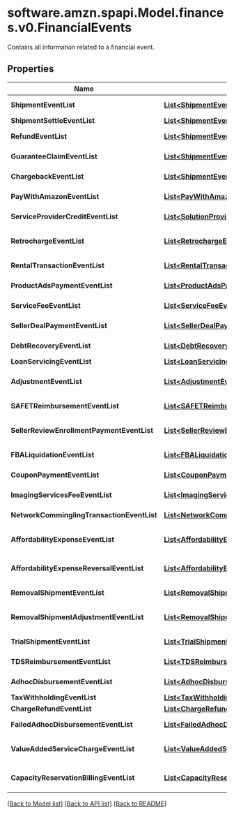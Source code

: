 # software.amzn.spapi.Model.finances.v0.FinancialEvents
Contains all information related to a financial event.

## Properties

Name | Type | Description | Notes
------------ | ------------- | ------------- | -------------
**ShipmentEventList** | [**List&lt;ShipmentEvent&gt;**](ShipmentEvent.md) | A list of shipment event information. | [optional] 
**ShipmentSettleEventList** | [**List&lt;ShipmentEvent&gt;**](ShipmentEvent.md) | A list of &#x60;ShipmentEvent&#x60; items. | [optional] 
**RefundEventList** | [**List&lt;ShipmentEvent&gt;**](ShipmentEvent.md) | A list of shipment event information. | [optional] 
**GuaranteeClaimEventList** | [**List&lt;ShipmentEvent&gt;**](ShipmentEvent.md) | A list of shipment event information. | [optional] 
**ChargebackEventList** | [**List&lt;ShipmentEvent&gt;**](ShipmentEvent.md) | A list of shipment event information. | [optional] 
**PayWithAmazonEventList** | [**List&lt;PayWithAmazonEvent&gt;**](PayWithAmazonEvent.md) | A list of events related to the seller&#39;s Pay with Amazon account. | [optional] 
**ServiceProviderCreditEventList** | [**List&lt;SolutionProviderCreditEvent&gt;**](SolutionProviderCreditEvent.md) | A list of information about solution provider credits. | [optional] 
**RetrochargeEventList** | [**List&lt;RetrochargeEvent&gt;**](RetrochargeEvent.md) | A list of information about Retrocharge or RetrochargeReversal events. | [optional] 
**RentalTransactionEventList** | [**List&lt;RentalTransactionEvent&gt;**](RentalTransactionEvent.md) | A list of rental transaction event information. | [optional] 
**ProductAdsPaymentEventList** | [**List&lt;ProductAdsPaymentEvent&gt;**](ProductAdsPaymentEvent.md) | A list of sponsored products payment events. | [optional] 
**ServiceFeeEventList** | [**List&lt;ServiceFeeEvent&gt;**](ServiceFeeEvent.md) | A list of information about service fee events. | [optional] 
**SellerDealPaymentEventList** | [**List&lt;SellerDealPaymentEvent&gt;**](SellerDealPaymentEvent.md) | A list of payment events for deal-related fees. | [optional] 
**DebtRecoveryEventList** | [**List&lt;DebtRecoveryEvent&gt;**](DebtRecoveryEvent.md) | A list of debt recovery event information. | [optional] 
**LoanServicingEventList** | [**List&lt;LoanServicingEvent&gt;**](LoanServicingEvent.md) | A list of loan servicing events. | [optional] 
**AdjustmentEventList** | [**List&lt;AdjustmentEvent&gt;**](AdjustmentEvent.md) | A list of adjustment event information for the seller&#39;s account. | [optional] 
**SAFETReimbursementEventList** | [**List&lt;SAFETReimbursementEvent&gt;**](SAFETReimbursementEvent.md) | A list of SAFETReimbursementEvents. | [optional] 
**SellerReviewEnrollmentPaymentEventList** | [**List&lt;SellerReviewEnrollmentPaymentEvent&gt;**](SellerReviewEnrollmentPaymentEvent.md) | A list of information about fee events for the Early Reviewer Program. | [optional] 
**FBALiquidationEventList** | [**List&lt;FBALiquidationEvent&gt;**](FBALiquidationEvent.md) | A list of FBA inventory liquidation payment events. | [optional] 
**CouponPaymentEventList** | [**List&lt;CouponPaymentEvent&gt;**](CouponPaymentEvent.md) | A list of coupon payment event information. | [optional] 
**ImagingServicesFeeEventList** | [**List&lt;ImagingServicesFeeEvent&gt;**](ImagingServicesFeeEvent.md) | A list of fee events related to Amazon Imaging services. | [optional] 
**NetworkComminglingTransactionEventList** | [**List&lt;NetworkComminglingTransactionEvent&gt;**](NetworkComminglingTransactionEvent.md) | A list of network commingling transaction events. | [optional] 
**AffordabilityExpenseEventList** | [**List&lt;AffordabilityExpenseEvent&gt;**](AffordabilityExpenseEvent.md) | A list of expense information related to an affordability promotion. | [optional] 
**AffordabilityExpenseReversalEventList** | [**List&lt;AffordabilityExpenseEvent&gt;**](AffordabilityExpenseEvent.md) | A list of expense information related to an affordability promotion. | [optional] 
**RemovalShipmentEventList** | [**List&lt;RemovalShipmentEvent&gt;**](RemovalShipmentEvent.md) | A list of removal shipment event information. | [optional] 
**RemovalShipmentAdjustmentEventList** | [**List&lt;RemovalShipmentAdjustmentEvent&gt;**](RemovalShipmentAdjustmentEvent.md) | A comma-delimited list of Removal shipmentAdjustment details for FBA inventory. | [optional] 
**TrialShipmentEventList** | [**List&lt;TrialShipmentEvent&gt;**](TrialShipmentEvent.md) | A list of information about trial shipment financial events. | [optional] 
**TDSReimbursementEventList** | [**List&lt;TDSReimbursementEvent&gt;**](TDSReimbursementEvent.md) | A list of &#x60;TDSReimbursementEvent&#x60; items. | [optional] 
**AdhocDisbursementEventList** | [**List&lt;AdhocDisbursementEvent&gt;**](AdhocDisbursementEvent.md) | A list of &#x60;AdhocDisbursement&#x60; events. | [optional] 
**TaxWithholdingEventList** | [**List&lt;TaxWithholdingEvent&gt;**](TaxWithholdingEvent.md) | A list of &#x60;TaxWithholding&#x60; events. | [optional] 
**ChargeRefundEventList** | [**List&lt;ChargeRefundEvent&gt;**](ChargeRefundEvent.md) | A list of charge refund events. | [optional] 
**FailedAdhocDisbursementEventList** | [**List&lt;FailedAdhocDisbursementEvent&gt;**](FailedAdhocDisbursementEvent.md) | A list of &#x60;FailedAdhocDisbursementEvent&#x60;s. | [optional] 
**ValueAddedServiceChargeEventList** | [**List&lt;ValueAddedServiceChargeEvent&gt;**](ValueAddedServiceChargeEvent.md) | A list of &#x60;ValueAddedServiceCharge&#x60; events. | [optional] 
**CapacityReservationBillingEventList** | [**List&lt;CapacityReservationBillingEvent&gt;**](CapacityReservationBillingEvent.md) | A list of &#x60;CapacityReservationBillingEvent&#x60; events. | [optional] 

[[Back to Model list]](../README.md#documentation-for-models) [[Back to API list]](../README.md#documentation-for-api-endpoints) [[Back to README]](../README.md)


